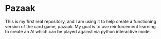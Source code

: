 # Pazaak
This is my first real repository, and I am using it to help create a functioning version of the card game, pazaak.
My goal is to use reinforcement learning to create an AI which can be played against via python interactive mode.
